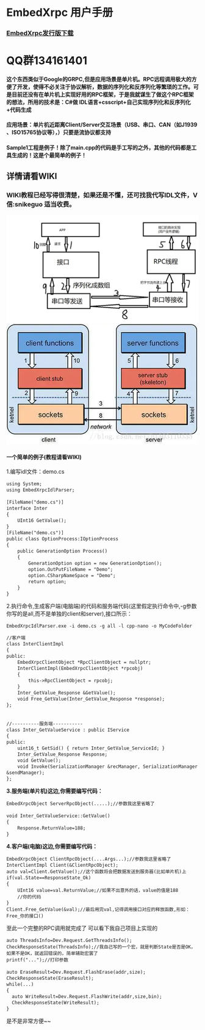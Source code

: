 # EmbedXrpc 用户手册
### [EmbedXrpc发行版下载](https://gitee.com/snikeguo/EmbedXrpc/releases/)
# QQ群134161401
#### 这个东西类似于Google的GRPC,但是应用场景是单片机。RPC远程调用极大的方便了开发，使得不必关注于协议解析，数据的序列化和反序列化等繁琐的工作。可是目前还没有在单片机上实现好用的RPC框架，于是我就谋生了做这个RPC框架的想法，所用的技术是：C#做 IDL语言+csscript+自己实现序列化和反序列化+代码生成
#### 应用场景：单片机近距离Client/Server交互场景（USB、串口、CAN（如J1939 、ISO15765协议等），）只要是流协议都支持
#### Sample1工程是例子！除了main.cpp的代码是手工写的之外，其他的代码都是工具生成的！这是个最简单的例子！
## 详情请看WIKI
### WIKI教程已经写得很清楚，如果还是不懂，还可找我代写IDL文件，V信:snikeguo    适当收费。
![](简单示意图.jpg)
![](网图1.jpg)
#### 一个简单的例子(教程请看WIKI)
1.编写idl文件：demo.cs
```
using System;
using EmbedXrpcIdlParser;

[FileName("demo.cs")]
interface Inter
{
    UInt16 GetValue();
}
[FileName("demo.cs")]
public class OptionProcess:IOptionProcess
{
    public GenerationOption Process()
    {
        GenerationOption option = new GenerationOption();
        option.OutPutFileName = "Demo";
        option.CSharpNameSpace = "Demo";
        return option;
    }
}
```
2.执行命令,生成客户端(电脑端)的代码和服务端代码(这里假定执行命令中,-g参数你写的是all,而不是单独的client和server),接口所示：
```
EmbedXrpcIdlParser.exe -i demo.cs -g all -l cpp-nano -o MyCodeFolder
```

```
//客户端
class InterClientImpl
{
public:
    EmbedXrpcClientObject *RpcClientObject = nullptr;
    InterClientImpl(EmbedXrpcClientObject *rpcobj)
    {
        this->RpcClientObject = rpcobj;
    }
    Inter_GetValue_Response &GetValue();
    void Free_GetValue(Inter_GetValue_Response *response);
};


//----------服务端-----------
class Inter_GetValueService : public IService
{
public:
    uint16_t GetSid() { return Inter_GetValue_ServiceId; }
    Inter_GetValue_Response Response;
    void GetValue();
    void Invoke(SerializationManager &recManager, SerializationManager &sendManager);
};
```

**3.服务端(单片机)这边,你需要编写代码：**
```
EmbedXrpcObject ServerRpcObject(.....);//参数我这里省略了

void Inter_GetValueService::GetValue()
{
    Response.ReturnValue=188;
}

```


**4.客户端(电脑)这边,你需要编写代码：**

```
EmbedXrpcObject ClientRpcObject(....Args...);//参数我这里省略了
InterClientImpl Client(&ClientRpcObject);
auto val=Client.GetValue();//这个函数将会把数据发送到服务器(比如单片机)上
if(val.State==ResponseState_Ok)
{
    UInt16 value=val.ReturnValue;//如果不出意外的话，value的值是188
    //你的代码
}
Client.Free_GetValue(&val);//最后用完val,记得调用接口对应的释放函数,形如： Free_你的接口()
```

至此一个完整的RPC调用就完成了
可以看下我自己项目上实现的
```
auto ThreadsInfo=Dev.Request.GetThreadsInfo();
CheckResponseState(ThreadsInfo);//我自己写的一个宏，就是判断State是否是OK，如果不是OK，就返回错误的，简单辅助宏罢了
printf("...");//打印参数

auto EraseResult=Dev.Request.FlashErase(addr,size);
CheckResponseState(EraseResult);
while(...)
{
  auto WriteResult=Dev.Request.FlashWrite(addr,size,bin);
  CheckResponseState(WriteResult);
}
```
是不是非常方便~~